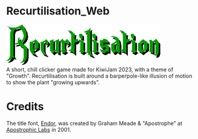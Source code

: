 
# Recurtilisation_Web

![The word "Recurtilisation", which is the game's title, in Endor. This is the same image used for the title screen in-game.](data/Title_408_108.png)  
A short, chill clicker game made for KiwiJam 2023, with a theme of "Growth".
Recurtilisation is built around a barperpole-like illusion of motion to show the plant "growing upwards".

# Credits

The title font, [Endor](http://pedroreina.net/apostrophiclab/0161-Endor/endor.html), was created by Graham Meade & "Apostrophe" at [Apostrophic Labs](http://pedroreina.net/apostrophiclab) in 2001.

